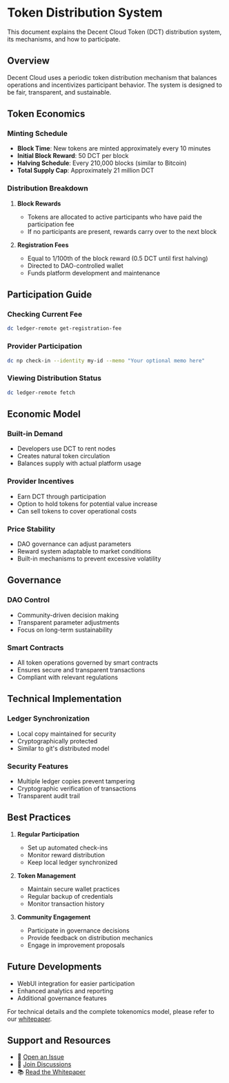 # Token Distribution System

This document explains the Decent Cloud Token (DCT) distribution system, its mechanisms, and how to participate.

## Overview

Decent Cloud uses a periodic token distribution mechanism that balances operations and incentivizes participant behavior. The system is designed to be fair, transparent, and sustainable.

## Token Economics

### Minting Schedule

- **Block Time**: New tokens are minted approximately every 10 minutes
- **Initial Block Reward**: 50 DCT per block
- **Halving Schedule**: Every 210,000 blocks (similar to Bitcoin)
- **Total Supply Cap**: Approximately 21 million DCT

### Distribution Breakdown

1. **Block Rewards**

   - Tokens are allocated to active participants who have paid the participation fee
   - If no participants are present, rewards carry over to the next block

2. **Registration Fees**
   - Equal to 1/100th of the block reward (0.5 DCT until first halving)
   - Directed to DAO-controlled wallet
   - Funds platform development and maintenance

## Participation Guide

### Checking Current Fee

```bash
dc ledger-remote get-registration-fee
```

### Provider Participation

```bash
dc np check-in --identity my-id --memo "Your optional memo here"
```

### Viewing Distribution Status

```bash
dc ledger-remote fetch
```

## Economic Model

### Built-in Demand

- Developers use DCT to rent nodes
- Creates natural token circulation
- Balances supply with actual platform usage

### Provider Incentives

- Earn DCT through participation
- Option to hold tokens for potential value increase
- Can sell tokens to cover operational costs

### Price Stability

- DAO governance can adjust parameters
- Reward system adaptable to market conditions
- Built-in mechanisms to prevent excessive volatility

## Governance

### DAO Control

- Community-driven decision making
- Transparent parameter adjustments
- Focus on long-term sustainability

### Smart Contracts

- All token operations governed by smart contracts
- Ensures secure and transparent transactions
- Compliant with relevant regulations

## Technical Implementation

### Ledger Synchronization

- Local copy maintained for security
- Cryptographically protected
- Similar to git's distributed model

### Security Features

- Multiple ledger copies prevent tampering
- Cryptographic verification of transactions
- Transparent audit trail

## Best Practices

1. **Regular Participation**

   - Set up automated check-ins
   - Monitor reward distribution
   - Keep local ledger synchronized

2. **Token Management**

   - Maintain secure wallet practices
   - Regular backup of credentials
   - Monitor transaction history

3. **Community Engagement**
   - Participate in governance decisions
   - Provide feedback on distribution mechanics
   - Engage in improvement proposals

## Future Developments

- WebUI integration for easier participation
- Enhanced analytics and reporting
- Additional governance features

For technical details and the complete tokenomics model, please refer to our [whitepaper](https://decent-cloud.org/).

## Support and Resources

- 📝 [Open an Issue](https://github.com/decent-stuff/decent-cloud/issues)
- 💬 [Join Discussions](https://github.com/orgs/decent-stuff/discussions)
- 📚 [Read the Whitepaper](https://decent-cloud.org/)

